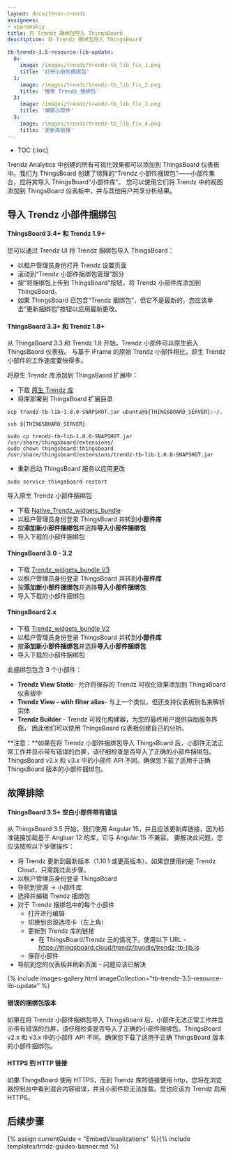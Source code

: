 ```yaml
---
layout: docwithnav-trendz
assignees:
- vparomskiy
title: 将 Trendz 捆绑包导入 ThingsBoard
description: 将 Trendz 捆绑包导入 ThingsBoard

tb-trendz-3.5-resource-lib-update:
  0:
    image: /images/trendz/trendz-tb_lib_fix_1.png
    title: '打开小部件捆绑包'
  1:
    image: /images/trendz/trendz-tb_lib_fix_2.png
    title: '搜索 Trendz 捆绑包'
  2:
    image: /images/trendz/trendz-tb_lib_fix_3.png
    title: '编辑小部件'
  3:
    image: /images/trendz/trendz-tb_lib_fix_4.png
    title: '更新库链接'
---
```


* TOC
{:toc}

Trendz Analytics 中创建的所有可视化效果都可以添加到 ThingsBoard 仪表板中。我们为 ThingsBoard 创建了特殊的“Trendz 小部件捆绑包”——小部件集合，应将其导入 ThingsBoard“小部件库”。
您可以使用它们将 Trendz 中的视图添加到 ThingsBoard 仪表板中，并与其他用户共享分析结果。

## 导入 Trendz 小部件捆绑包

#### ThingsBoard 3.4+ 和 Trendz 1.9+
您可以通过 Trendz UI 将 Trendz 捆绑包导入 ThingsBoard：

* 以租户管理员身份打开 Trendz 设置页面
* 滚动到“Trendz 小部件捆绑包管理”部分
* 按“将捆绑包上传到 ThingsBoard”按钮，将 Trendz 小部件库添加到 ThingsBoard。
* 如果 ThingsBoard 已包含“Trendz 捆绑包”，但它不是最新的，您应该单击“更新捆绑包”按钮以应用最新更改。

#### ThingsBoard 3.3+ 和 Trendz 1.8+
从 ThingsBoard 3.3 和 Trendz 1.8 开始，Trendz 小部件可以原生嵌入 ThingsBaord 仪表板。
与基于 iFrame 的原始 Trendz 小部件相比，原生 Trendz 小部件的工作速度要快得多。

将原生 Trendz 库添加到 ThingsBaord 扩展中：
* 下载 <a href="https://dist.thingsboard.io/trendz-tb-lib-1.8.0-SNAPSHOT.jar" download target="_blank">原生 Trendz 库</a>
* 将库部署到 ThingsBoard 扩展目录

```
scp trendz-tb-lib-1.8.0-SNAPSHOT.jar ubuntu@${THINGSBOARD_SERVER}:~/.

ssh ${THINGSBOARD_SERVER}

sudo cp trendz-tb-lib-1.0.0-SNAPSHOT.jar /usr/share/thingsboard/extensions/
sudo chown thingsboard:thingsboard /usr/share/thingsboard/extensions/trendz-tb-lib-1.0.0-SNAPSHOT.jar
```

* 重新启动 ThingsBoard 服务以应用更改

```
sudo service thingsboard restart
```

导入原生 Trendz 小部件捆绑包
* 下载 <a href="https://dist.thingsboard.io/native_trendz_bundle.json" download target="_blank">Native_Trendz_widgets_bundle</a>
* 以租户管理员身份登录 ThingsBoard 并转到**小部件库**
* 按**添加新小部件捆绑包**并选择**导入小部件捆绑包**
* 导入下载的小部件捆绑包

#### ThingsBoard 3.0 - 3.2
* 下载 <a href="https://dist.thingsboard.io/trendz_bundle_tb3.json" download target="_blank">Trendz_widgets_bundle V3</a>
* 以租户管理员身份登录 ThingsBoard 并转到**小部件库**
* 按**添加新小部件捆绑包**并选择**导入小部件捆绑包**
* 导入下载的小部件捆绑包

#### ThingsBoard 2.x
* 下载 <a href="https://dist.thingsboard.io/trendz_bundle_tb2.json" download target="_blank">Trendz_widgets_bundle V2</a>
* 以租户管理员身份登录 ThingsBoard 并转到**小部件库**
* 按**添加新小部件捆绑包**并选择**导入小部件捆绑包**
* 导入下载的小部件捆绑包

此捆绑包包含 3 个小部件：
* **Trendz View Static**- 允许将保存的 Trendz 可视化效果添加到 ThingsBoard 仪表板中
* **Trendz View - with filter alias**- 与上一个类似，但还支持仪表板别名来解析实体
* **Trendz Builder** - Trendz 可视化构建器，为您的最终用户提供自助服务界面，
因此他们可以使用 ThingsBoard 仪表板创建自己的分析。

**注意：**如果在将 Trendz 小部件捆绑包导入 ThingsBoard 后，小部件无法正常工作并显示带有错误的白屏，请仔细检查是否导入了正确的小部件捆绑包。ThingsBoard v2.x 和 v3.x 中的小部件 API 不同。确保您下载了适用于正确 ThingsBoard 版本的小部件捆绑包。

## 故障排除

#### ThingsBoard 3.5+ 空白小部件带有错误
从 ThingsBoard 3.5 开始，我们使用 Angular 15，并且应该更新库链接，因为标准链接加载基于 Angluar 12 的库，它与 Angular 15 不兼容。
要解决此问题，您应该按照以下步骤操作：

* 将 Trendz 更新到最新版本（1.10.1 或更高版本）。如果您使用的是 Trendz Cloud，只需跳过此步骤。
* 以租户管理员身份登录 ThingsBoard
* 导航到资源 -> 小部件库
* 选择并编辑 Trendz 捆绑包
* 对于 Trendz 捆绑包中的每个小部件
  * 打开进行编辑
  * 切换到资源选项卡（左上角）
  * 更新到 Trendz 库的链接
    * 在 ThingsBoard/Trendz 云的情况下，使用以下 URL - https://thingsboard.cloud/trendz/bundle/trendz-tb-lib.js
  * 保存小部件
* 导航到您的仪表板并刷新页面 - 问题应该已解决

{% include images-gallery.html imageCollection="tb-trendz-3.5-resource-lib-update" %}

#### 错误的捆绑包版本
如果在将 Trendz 小部件捆绑包导入 ThingsBoard 后，小部件无法正常工作并显示带有错误的白屏，请仔细检查是否导入了正确的小部件捆绑包。ThingsBoard v2.x 和 v3.x 中的小部件 API 不同。确保您下载了适用于正确 ThingsBoard 版本的小部件捆绑包。

#### HTTPS 到 HTTP 链接
如果 ThingsBoard 使用 HTTPS，而到 Trendz 库的链接使用 http，您将在浏览器控制台中看到混合内容错误，并且小部件将无法加载。您也应该为 Trendz 启用 HTTPS。


## 后续步骤

{% assign currentGuide = "EmbedVisualizations" %}{% include templates/trndz-guides-banner.md %}